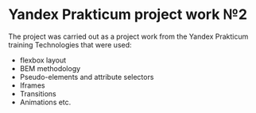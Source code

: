 # Yandex Prakticum project work №2
The project was carried out as a project work from the Yandex Prakticum training
Technologies that were used:
* flexbox layout
* BEM methodology
* Pseudo-elements and attribute selectors
* Iframes
* Transitions
* Animations etc.
